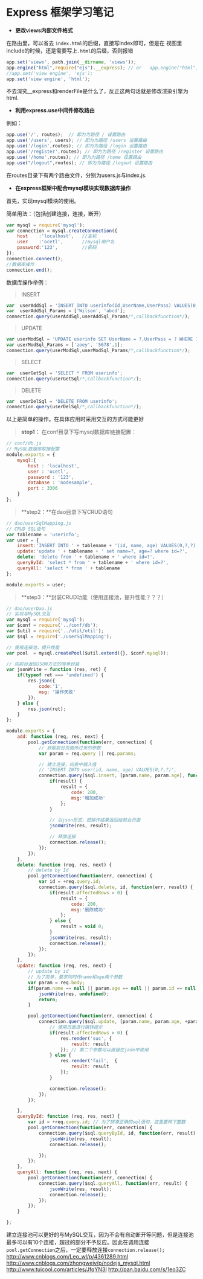 # **Express 框架学习笔记**

- **更改views内部文件格式**

在路由里，可以省去 `index.html`的后缀，直接写index即可，但是在 视图里 include的时候，还是需要写上`.html`的后缀，否则报错

```javascript
app.set('views', path.join(__dirname, 'views'));
app.engine("html",require("ejs").__express); // or   app.engine("html",require("ejs").renderFile);
//app.set('view engine', 'ejs');
app.set('view engine', 'html');
```

不去深究__express和renderFile是什么了，反正这两句话就是修改渲染引擎为html.

- **利用express.use中间件修改路由**


例如：

```javascript
app.use('/', routes);  // 即为为路径 / 设置路由
app.use('/users', users); // 即为为路径 /users 设置路由
app.use('/login',routes); // 即为为路径 /login 设置路由
app.use('/register',routes); // 即为为路径 /register 设置路由
app.use('/home',routes); // 即为为路径 /home 设置路由
app.use("/logout",routes); // 即为为路径 /logout 设置路由
```

在routes目录下有两个路由文件，分别为users.js与index.js.

- **在express框架中配合mysql模块实现数据库操作**

首先，实现mysql模块的使用。

简单用法：（包括创建连接，连接，断开）

```JavaScript
var mysql = require('mysql');
var connection = mysql.createConnection({
    host    :'localhost',   //主机
    user    :'ocetl',       //mysql用户名
    password:'123',         //密码
});
connection.connect();
//数据库操作
connection.end();
```

数据库操作举例：

> INSERT

```JavaScript
var  userAddSql = 'INSERT INTO userinfo(Id,UserName,UserPass) VALUES(0,?,?)';
var  userAddSql_Params = ['Wilson', 'abcd'];
connection.query(userAddSql,userAddSql_Params/*,callbackfunction*/);
```

>UPDATE

```JavaScript
var userModSql = 'UPDATE userinfo SET UserName = ?,UserPass = ? WHERE Id = ?';
var userModSql_Params = ['zoey', '5678',1];
connection.query(userModSql,userModSql_Params/*,callbackfunction*/);
```

> SELECT

```javascript
var  userGetSql = 'SELECT * FROM userinfo';
connection.query(userGetSql/*,callbackfunction*/);
```

> DELETE

```javascript
var  userDelSql = 'DELETE FROM userinfo';
connection.query(userDelSql/*,callbackfunction*/);
```

以上是简单的操作。在具体应用时采用交互的方式可能更好

> **step1：** 在conf目录下写mysql数据库链接配置：

```JavaScript
// conf/db.js
// MySQL数据库联接配置
module.exports = {
    mysql:{
        host : 'localhost',
        user : 'ocetl',
        password : '123',
        database : 'nodesample',
        port : 3306
    }
};
```

> **step2：**在dao目录下写CRUD语句

```JavaScript
// dao/userSqlMapping.js
// CRUD SQL语句
var tablename = 'userinfo';
var user = {
    insert:'INSERT INTO ' + tablename + '(id, name, age) VALUES(0,?,?)',
    update:'update ' + tablename + ' set name=?, age=? where id=?',
    delete: 'delete from ' + tablename + ' where id=?',
    queryById: 'select * from ' + tablename + ' where id=?',
    queryAll: 'select * from ' + tablename
};

module.exports = user;
```

> **step3：**封装CRUD功能（使用连接池，提升性能？？？）

```JavaScript
// dao/userDao.js
// 实现与MySQL交互
var mysql = require('mysql');
var $conf = require('../conf/db');
var $util = require('../util/util');
var $sql = require('./userSqlMapping');

// 使用连接池，提升性能
var pool  = mysql.createPool($util.extend({}, $conf.mysql));

// 向前台返回JSON方法的简单封装
var jsonWrite = function (res, ret) {
	if(typeof ret === 'undefined') {
		res.json({
			code:'1',
			msg: '操作失败'
		});
	} else {
		res.json(ret);
	}
};

module.exports = {
	add: function (req, res, next) {
		pool.getConnection(function(err, connection) {
			// 获取前台页面传过来的参数
			var param = req.query || req.params;

			// 建立连接，向表中插入值
			// 'INSERT INTO user(id, name, age) VALUES(0,?,?)',
			connection.query($sql.insert, [param.name, param.age], function(err, result) {
				if(result) {
					result = {
						code: 200,
						msg:'增加成功'
					};    
				}

				// 以json形式，把操作结果返回给前台页面
				jsonWrite(res, result);

				// 释放连接 
				connection.release();
			});
		});
	},
	delete: function (req, res, next) {
		// delete by Id
		pool.getConnection(function(err, connection) {
			var id = +req.query.id;
			connection.query($sql.delete, id, function(err, result) {
				if(result.affectedRows > 0) {
					result = {
						code: 200,
						msg:'删除成功'
					};
				} else {
					result = void 0;
				}
				jsonWrite(res, result);
				connection.release();
			});
		});
	},
	update: function (req, res, next) {
		// update by id
		// 为了简单，要求同时传name和age两个参数
		var param = req.body;
		if(param.name == null || param.age == null || param.id == null) {
			jsonWrite(res, undefined);
			return;
		}

		pool.getConnection(function(err, connection) {
			connection.query($sql.update, [param.name, param.age, +param.id], function(err, result) {
				// 使用页面进行跳转提示
				if(result.affectedRows > 0) {
					res.render('suc', {
						result: result
					}); // 第二个参数可以直接在jade中使用
				} else {
					res.render('fail',  {
						result: result
					});
				}

				connection.release();
			});
		});

	},
	queryById: function (req, res, next) {
		var id = +req.query.id; // 为了拼凑正确的sql语句，这里要转下整数
		pool.getConnection(function(err, connection) {
			connection.query($sql.queryById, id, function(err, result) {
				jsonWrite(res, result);
				connection.release();

			});
		});
	},
	queryAll: function (req, res, next) {
		pool.getConnection(function(err, connection) {
			connection.query($sql.queryAll, function(err, result) {
				jsonWrite(res, result);
				connection.release();
			});
		});
	}

};
```

建立连接池可以更好的与MySQL交互，因为不会有自动断开等问题，但是连接池最多可以有10个连接，超过的部分不予反应。因此在调用连接`pool.getConnection`之后，一定要释放连接`connection.release();`
http://www.cnblogs.com/Leo_wl/p/4361289.html
http://www.cnblogs.com/zhongweiv/p/nodejs_mysql.html
http://www.tuicool.com/articles/JfqYN3I
http://pan.baidu.com/s/1eo3ZC































